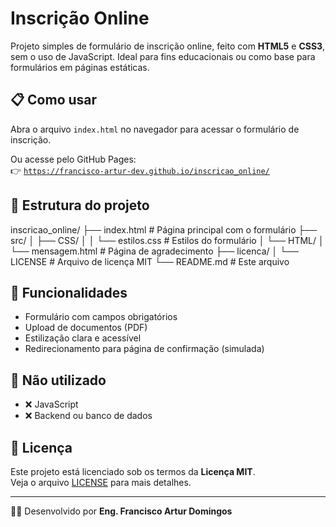 # Inscrição Online

Projeto simples de formulário de inscrição online, feito com **HTML5** e **CSS3**, sem o uso de JavaScript. Ideal para fins educacionais ou como base para formulários em páginas estáticas.

## 📋 Como usar

Abra o arquivo `index.html` no navegador para acessar o formulário de inscrição.

Ou acesse pelo GitHub Pages:  
👉 [`https://francisco-artur-dev.github.io/inscricao_online/`](https://francisco-artur-dev.github.io/inscricao_online/)


## 📁 Estrutura do projeto

inscricao_online/
├── index.html # Página principal com o formulário
├── src/
│ ├── CSS/
│ │ └── estilos.css # Estilos do formulário
│ └── HTML/
│ └── mensagem.html # Página de agradecimento
├── licenca/
│ └── LICENSE # Arquivo de licença MIT
└── README.md # Este arquivo


## 📸 Funcionalidades

- Formulário com campos obrigatórios
- Upload de documentos (PDF)
- Estilização clara e acessível
- Redirecionamento para página de confirmação (simulada)

## 🚫 Não utilizado

- ❌ JavaScript
- ❌ Backend ou banco de dados

## 🧾 Licença

Este projeto está licenciado sob os termos da **Licença MIT**.  
Veja o arquivo [LICENSE](licenca/LICENSE) para mais detalhes.

------------

👨‍💻 Desenvolvido por **Eng. Francisco Artur Domingos**



